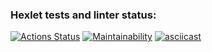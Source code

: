 ### Hexlet tests and linter status:

[![Actions Status](https://github.com/SashaJozwiak/js-starter-project-44/workflows/hexlet-check/badge.svg)](https://github.com/SashaJozwiak/js-starter-project-44/actions)
[![Maintainability](https://api.codeclimate.com/v1/badges/613c653b5857154d5abf/maintainability)](https://codeclimate.com/github/SashaJozwiak/js-starter-project-44/maintainability)
[![asciicast](https://asciinema.org/a/GS9vIasJDPlzyXjnBR8k5ppAz.svg)](https://asciinema.org/a/GS9vIasJDPlzyXjnBR8k5ppAz)
